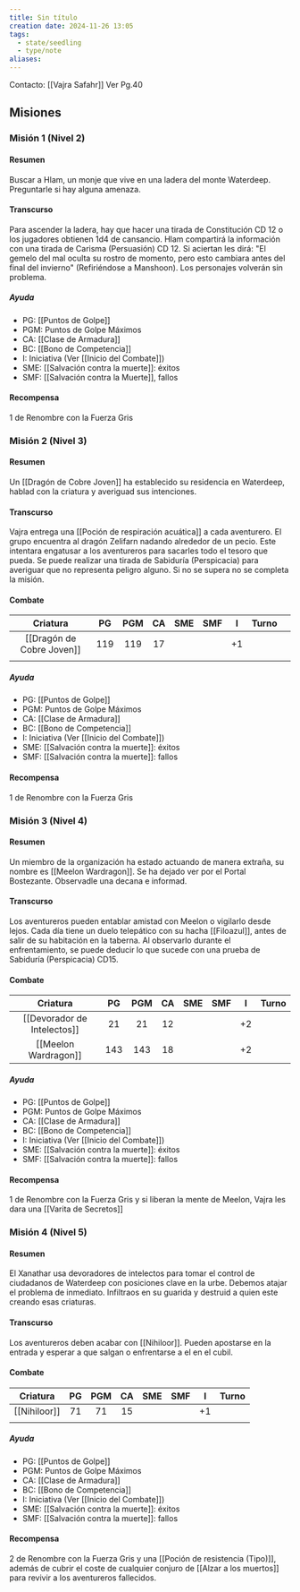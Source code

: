 ```yaml
---
title: Sin título
creation date: 2024-11-26 13:05
tags:
  - state/seedling
  - type/note
aliases:
---
```

Contacto: [[Vajra Safahr]]
Ver Pg.40

## Misiones

### Misión 1 (Nivel 2)

#### Resumen

Buscar a Hlam, un monje que vive en una ladera del monte Waterdeep. Preguntarle si hay alguna amenaza.

#### Transcurso

Para ascender la ladera, hay que hacer una tirada de Constitución CD 12 o los jugadores obtienen 1d4 de cansancio. Hlam compartirá la información con una tirada de Carisma (Persuasión) CD 12. Si aciertan les dirá: "El gemelo del mal oculta su rostro de momento, pero esto cambiara antes del final del invierno" (Refiriéndose a Manshoon). Los personajes volverán sin problema.

##### Ayuda
- PG: [[Puntos de Golpe]]
- PGM: Puntos de Golpe Máximos
- CA: [[Clase de Armadura]]
- BC: [[Bono de Competencia]]
- I: Iniciativa (Ver [[Inicio del Combate]])
- SME: [[Salvación contra la muerte]]: éxitos
- SMF: [[Salvación contra la Muerte]], fallos

#### Recompensa

1 de Renombre con la Fuerza Gris

### Misión 2 (Nivel 3)

#### Resumen

Un [[Dragón de Cobre Joven]] ha establecido su residencia en Waterdeep, hablad con la criatura y averiguad sus intenciones.

#### Transcurso

Vajra entrega una [[Poción de respiración acuática]] a cada aventurero. El grupo encuentra al dragón Zelifarn nadando alrededor de un pecio. Este intentara engatusar a los aventureros para sacarles todo el tesoro que pueda. Se puede realizar una tirada de Sabiduría (Perspicacia) para averiguar que no representa peligro alguno. Si no se supera no se completa la misión.

#### Combate

|          Criatura          | PG  | PGM | CA  | SME | SMF |  I  | Turno |     |
| :------------------------: | :-: | :-: | :-: | :-: | :-: | :-: | :---: | --- |
| [[Dragón de Cobre Joven]] | 119 | 119 | 17  |     |     | +1  |       |     |
|                            |     |     |     |     |     |     |       |     |

##### Ayuda
- PG: [[Puntos de Golpe]]
- PGM: Puntos de Golpe Máximos
- CA: [[Clase de Armadura]]
- BC: [[Bono de Competencia]]
- I: Iniciativa (Ver [[Inicio del Combate]])
- SME: [[Salvación contra la muerte]]: éxitos
- SMF: [[Salvación contra la muerte]]: fallos


#### Recompensa

1 de Renombre con la Fuerza Gris

### Misión 3 (Nivel 4)

#### Resumen

Un miembro de la organización ha estado actuando de manera extraña, su nombre es [[Meelon Wardragon]]. Se ha dejado ver por el Portal Bostezante. Observadle una decana e informad.

#### Transcurso

Los aventureros pueden entablar amistad con Meelon o vigilarlo desde lejos. Cada día tiene un duelo telepático con su hacha [[Filoazul]], antes de salir de su habitación en la taberna. Al observarlo durante el enfrentamiento, se puede deducir lo que sucede con una prueba de Sabiduría (Perspicacia) CD15.

#### Combate

|          Criatura           | PG  | PGM | CA  | SME | SMF |  I  | Turno |
| :-------------------------: | :-: | :-: | :-: | :-: | :-: | :-: | :---: |
| [[Devorador de Intelectos]] | 21  | 21  | 12  |     |     | +2  |       |
|    [[Meelon Wardragon]]     | 143 | 143 | 18  |     |     | +2  |       |
##### Ayuda
- PG: [[Puntos de Golpe]]
- PGM: Puntos de Golpe Máximos
- CA: [[Clase de Armadura]]
- BC: [[Bono de Competencia]]
- I: Iniciativa (Ver [[Inicio del Combate]])
- SME: [[Salvación contra la muerte]]: éxitos
- SMF: [[Salvación contra la muerte]]: fallos

#### Recompensa

1 de Renombre con la Fuerza Gris y si liberan la mente de Meelon, Vajra les dara una [[Varita de Secretos]] 

### Misión 4 (Nivel 5)

#### Resumen

El Xanathar usa devoradores de intelectos para tomar el control de ciudadanos de Waterdeep con posiciones clave en la urbe. Debemos atajar el problema de inmediato.  Infiltraos en su guarida y destruid a quien este creando esas criaturas.

#### Transcurso

Los aventureros deben acabar con [[Nihiloor]]. Pueden apostarse en la entrada y esperar a que salgan o enfrentarse a el en el cubil.

#### Combate

|   Criatura   | PG  | PGM | CA  | SME | SMF |  I  | Turno |
| :----------: | :-: | :-: | :-: | :-: | :-: | :-: | :---: |
| [[Nihiloor]] | 71  | 71  | 15  |     |     | +1  |       |
|              |     |     |     |     |     |     |       |
##### Ayuda
- PG: [[Puntos de Golpe]]
- PGM: Puntos de Golpe Máximos
- CA: [[Clase de Armadura]]
- BC: [[Bono de Competencia]]
- I: Iniciativa (Ver [[Inicio del Combate]])
- SME: [[Salvación contra la muerte]]: éxitos
- SMF: [[Salvación contra la muerte]]: fallos
#### Recompensa

2 de Renombre con la Fuerza Gris y una [[Poción de resistencia (Tipo)]], además de cubrir el coste de cualquier conjuro de [[Alzar a los muertos]] para revivir a los aventureros fallecidos.